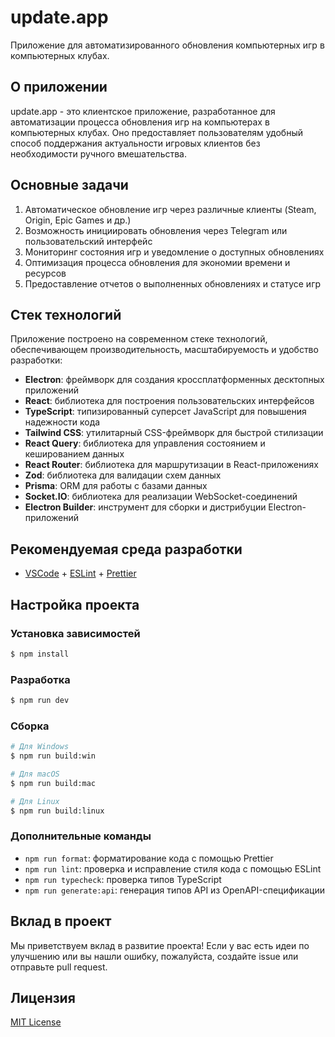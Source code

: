 # update.app

Приложение для автоматизированного обновления компьютерных игр в компьютерных клубах.

## О приложении

update.app - это клиентское приложение, разработанное для автоматизации процесса обновления игр на компьютерах в компьютерных клубах. Оно предоставляет пользователям удобный способ поддержания актуальности игровых клиентов без необходимости ручного вмешательства.

## Основные задачи

1. Автоматическое обновление игр через различные клиенты (Steam, Origin, Epic Games и др.)
2. Возможность инициировать обновления через Telegram или пользовательский интерфейс
3. Мониторинг состояния игр и уведомление о доступных обновлениях
4. Оптимизация процесса обновления для экономии времени и ресурсов
5. Предоставление отчетов о выполненных обновлениях и статусе игр

## Стек технологий

Приложение построено на современном стеке технологий, обеспечивающем производительность, масштабируемость и удобство разработки:

- **Electron**: фреймворк для создания кроссплатформенных десктопных приложений
- **React**: библиотека для построения пользовательских интерфейсов
- **TypeScript**: типизированный суперсет JavaScript для повышения надежности кода
- **Tailwind CSS**: утилитарный CSS-фреймворк для быстрой стилизации
- **React Query**: библиотека для управления состоянием и кешированием данных
- **React Router**: библиотека для маршрутизации в React-приложениях
- **Zod**: библиотека для валидации схем данных
- **Prisma**: ORM для работы с базами данных
- **Socket.IO**: библиотека для реализации WebSocket-соединений
- **Electron Builder**: инструмент для сборки и дистрибуции Electron-приложений

## Рекомендуемая среда разработки

- [VSCode](https://code.visualstudio.com/) + [ESLint](https://marketplace.visualstudio.com/items?itemName=dbaeumer.vscode-eslint) + [Prettier](https://marketplace.visualstudio.com/items?itemName=esbenp.prettier-vscode)

## Настройка проекта

### Установка зависимостей

```bash
$ npm install
```

### Разработка

```bash
$ npm run dev
```

### Сборка

```bash
# Для Windows
$ npm run build:win

# Для macOS
$ npm run build:mac

# Для Linux
$ npm run build:linux
```

### Дополнительные команды

- `npm run format`: форматирование кода с помощью Prettier
- `npm run lint`: проверка и исправление стиля кода с помощью ESLint
- `npm run typecheck`: проверка типов TypeScript
- `npm run generate:api`: генерация типов API из OpenAPI-спецификации

## Вклад в проект

Мы приветствуем вклад в развитие проекта! Если у вас есть идеи по улучшению или вы нашли ошибку, пожалуйста, создайте issue или отправьте pull request.

## Лицензия

[MIT License](LICENSE)
